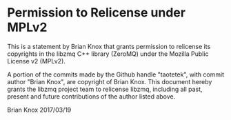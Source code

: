 # Permission to Relicense under MPLv2

This is a statement by Brian Knox
that grants permission to relicense its copyrights in the libzmq C++
library (ZeroMQ) under the Mozilla Public License v2 (MPLv2).

A portion of the commits made by the Github handle "taotetek", with
commit author "Brian Knox", are copyright of Brian Knox.
This document hereby grants the libzmq project team to relicense libzmq, 
including all past, present and future contributions of the author listed above.

Brian Knox
2017/03/19  
